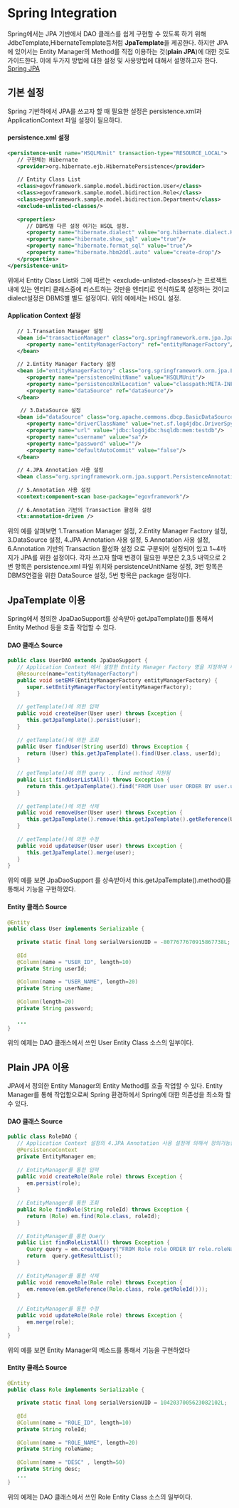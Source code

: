 # Spring Integration

 Spring에서는 JPA 기반에서 DAO 클래스를 쉽게 구현할 수 있도록 하기 위해 JdbcTemplate,HibernateTemplate등처럼 **JpaTemplate**을 제공한다. 하지만 JPA에 있어서는 Entity Manager의 Method를 직접 이용하는 것(**plain JPA**)에 대한 것도 가이드한다. 이에 두가지 방법에 대한 설정 및 사용방법에 대해서 설명하고자 한다. [Spring JPA](http://static.springframework.org/spring/docs/2.5.x/reference/orm.html#orm-jpa)

## 기본 설정

 Spring 기반하에서 JPA를 쓰고자 할 때 필요한 설정은 persistence.xml과 ApplicationContext 파일 설정이 필요하다.

#### persistence.xml 설정

```xml
<persistence-unit name="HSQLMUnit" transaction-type="RESOURCE_LOCAL"> 
   // 구현체는 Hibernate	
   <provider>org.hibernate.ejb.HibernatePersistence</provider>
 
   // Entity Class List
   <class>egovframework.sample.model.bidirection.User</class>
   <class>egovframework.sample.model.bidirection.Role</class>
   <class>egovframework.sample.model.bidirection.Department</class>
   <exclude-unlisted-classes/>
 
   <properties>
      // DBMS별 다른 설정 여기는 HSQL 설정.
      <property name="hibernate.dialect" value="org.hibernate.dialect.HSQLDialect"/>
      <property name="hibernate.show_sql" value="true"/>
      <property name="hibernate.format_sql" value="true"/>
      <property name="hibernate.hbm2ddl.auto" value="create-drop"/>
   </properties>
</persistence-unit>
```

 위에서 Entity Class List와 그에 따르는 &lt;exclude-unlisted-classes/&gt;는 프로젝트내에 있는 엔티티 클래스중에 리스트하는 것만을 엔티티로 인식하도록 설정하는 것이고 dialect설정은 DBMS별 별도 설정이다. 위의 예에서는 HSQL 설정.

#### Application Context 설정

```xml
   // 1.Transation Manager 설정
   <bean id="transactionManager" class="org.springframework.orm.jpa.JpaTransactionManager">
      <property name="entityManagerFactory" ref="entityManagerFactory"/>
   </bean>	
 
   // 2.Entity Manager Factory 설정
   <bean id="entityManagerFactory" class="org.springframework.orm.jpa.LocalContainerEntityManagerFactoryBean">
      <property name="persistenceUnitName" value="HSQLMUnit"/>
      <property name="persistenceXmlLocation" value="classpath:META-INF/persistHSQLMemDB.xml"/>
      <property name="dataSource" ref="dataSource"/>
   </bean>
 
    // 3.DataSource 설정
   <bean id="dataSource" class="org.apache.commons.dbcp.BasicDataSource" destroy-method="close">
      <property name="driverClassName" value="net.sf.log4jdbc.DriverSpy"/>
      <property name="url" value="jdbc:log4jdbc:hsqldb:mem:testdb"/>
      <property name="username" value="sa"/>
      <property name="password" value=""/>
      <property name="defaultAutoCommit" value="false"/>
   </bean>	
 
   // 4.JPA Annotation 사용 설정
   <bean class="org.springframework.orm.jpa.support.PersistenceAnnotationBeanPostProcessor"/>	
 
   // 5.Annotation 사용 설정
   <context:component-scan base-package="egovframework"/>
 
   // 6.Annotation 기반의 Transaction 활성화 설정 
   <tx:annotation-driven />
```

 위의 예를 살펴보면 1.Transation Manager 설정, 2.Entity Manager Factory 설정, 3.DataSource 설정, 4.JPA Annotation 사용 설정, 5.Annotation 사용 설정, 6.Annotation 기반의 Transaction 활성화 설정 으로 구분되어 설정되어 있고 1~4까지가 JPA를 위한 설정이다. 각자 쓰고자 할때 변경이 필요한 부분은 2,3,5 내역으로 2번 항목은 persistence.xml 파일 위치와 persistenceUnitName 설정, 3번 항목은 DBMS연결을 위한 DataSource 설정, 5번 항목은 package 설정이다.

## JpaTemplate 이용

 Spring에서 정의한 JpaDaoSupport를 상속받아 getJpaTemplate()를 통해서 Entity Method 등을 호출 작업할 수 있다.

#### DAO 클래스 Source

```java
public class UserDAO extends JpaDaoSupport {
   // Application Context 에서 설정한 Entity Manager Factory 명을 지정하여 부모의 EntityManagerFactory를 설정한다.
   @Resource(name="entityManagerFactory")
   public void setEMF(EntityManagerFactory entityManagerFactory) {
      super.setEntityManagerFactory(entityManagerFactory);
   }
 
   // getTemplate()에 의한 입력	
   public void createUser(User user) throws Exception {
      this.getJpaTemplate().persist(user);
   }
 
   // getTemplate()에 의한 조회	
   public User findUser(String userId) throws Exception {
      return (User) this.getJpaTemplate().find(User.class, userId);
   }
 
   // getTemplate()에 의한 query .. find method 지원됨	
   public List findUserListAll() throws Exception {
      return this.getJpaTemplate().find("FROM User user ORDER BY user.userName");
   }
 
   // getTemplate()에 의한 삭제	
   public void removeUser(User user) throws Exception {
      this.getJpaTemplate().remove(this.getJpaTemplate().getReference(User.class, user.getUserId()));
   }
 
   // getTemplate()에 의한 수정
   public void updateUser(User user) throws Exception {
      this.getJpaTemplate().merge(user);
   }
}

```

 위의 예를 보면 JpaDaoSupport 를 상속받아서 this.getJpaTemplate().method()를 통해서 기능을 구현하였다.

#### Entity 클래스 Source

```java
@Entity
public class User implements Serializable {
 
   private static final long serialVersionUID = -8077677670915867738L;
 
   @Id
   @Column(name = "USER_ID", length=10)
   private String userId;
 
   @Column(name = "USER_NAME", length=20)
   private String userName;
 
   @Column(length=20)
   private String password;
 
   ...
}
```

 위의 예제는 DAO 클래스에서 쓰인 User Entity Class 소스의 일부이다.

## Plain JPA 이용

 JPA에서 정의한 Entity Manager의 Entity Method를 호출 작업할 수 있다. Entity Manager를 통해 작업함으로써 Spring 환경하에서 Spring에 대한 의존성을 최소화 할 수 있다.

#### DAO 클래스 Source

```java
public class RoleDAO {
   // Application Context 설정의 4.JPA Annotation 사용 설정에 의해서 정의가능한 것으로 Annotation기반으로 Entity Manager를 지정한다.	
   @PersistenceContext
   private EntityManager em;
 
   // EntityManager를 통한 입력	
   public void createRole(Role role) throws Exception {
      em.persist(role);
   }
 
   // EntityManager를 통한 조회
   public Role findRole(String roleId) throws Exception {
      return (Role) em.find(Role.class, roleId);
   }
 
   // EntityManager를 통한 Query
   public List findRoleListAll() throws Exception {
      Query query = em.createQuery("FROM Role role ORDER BY role.roleName");
      return  query.getResultList();		
   }
 
   // EntityManager를 통한 삭제
   public void removeRole(Role role) throws Exception {
      em.remove(em.getReference(Role.class, role.getRoleId()));
   }
 
   // EntityManager를 통한 수정
   public void updateRole(Role role) throws Exception {
      em.merge(role);
   }
}
```

 위의 예를 보면 Entity Manager의 메소드를 통해서 기능을 구현하였다

#### Entity 클래스 Source

```java
@Entity
public class Role implements Serializable {
 
   private static final long serialVersionUID = 1042037005623082102L;
 
   @Id
   @Column(name = "ROLE_ID", length=10)
   private String roleId;
 
   @Column(name = "ROLE_NAME", length=20)
   private String roleName;
 
   @Column(name = "DESC" , length=50)	
   private String desc;	
   ...
}
```

 위의 예제는 DAO 클래스에서 쓰인 Role Entity Class 소스의 일부이다.